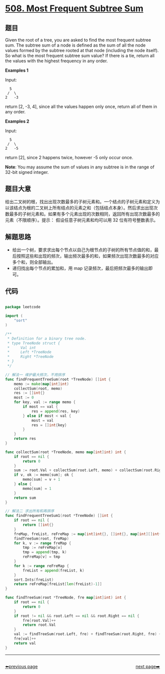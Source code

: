# [508. Most Frequent Subtree Sum](https://leetcode.com/problems/most-frequent-subtree-sum/)


## 题目

Given the root of a tree, you are asked to find the most frequent subtree sum. The subtree sum of a node is defined as the sum of all the node values formed by the subtree rooted at that node (including the node itself). So what is the most frequent subtree sum value? If there is a tie, return all the values with the highest frequency in any order.

**Examples 1**

Input:

      5
     /  \
    2   -3

return [2, -3, 4], since all the values happen only once, return all of them in any order.

**Examples 2**

Input:

      5
     /  \
    2   -5

return [2], since 2 happens twice, however -5 only occur once.

**Note**: You may assume the sum of values in any subtree is in the range of 32-bit signed integer.


## 题目大意

给出二叉树的根，找出出现次数最多的子树元素和。一个结点的子树元素和定义为以该结点为根的二叉树上所有结点的元素之和（包括结点本身）。然后求出出现次数最多的子树元素和。如果有多个元素出现的次数相同，返回所有出现次数最多的元素（不限顺序）。提示： 假设任意子树元素和均可以用 32 位有符号整数表示。

## 解题思路


- 给出一个树，要求求出每个节点以自己为根节点的子树的所有节点值的和，最后按照这些和出现的频次，输出频次最多的和，如果频次出现次数最多的对应多个和，则全部输出。
- 递归找出每个节点的累加和，用 map 记录频次，最后把频次最多的输出即可。


## 代码

```go

package leetcode

import (
	"sort"
)

/**
 * Definition for a binary tree node.
 * type TreeNode struct {
 *     Val int
 *     Left *TreeNode
 *     Right *TreeNode
 * }
 */

// 解法一 维护最大频次，不用排序
func findFrequentTreeSum(root *TreeNode) []int {
	memo := make(map[int]int)
	collectSum(root, memo)
	res := []int{}
	most := 0
	for key, val := range memo {
		if most == val {
			res = append(res, key)
		} else if most < val {
			most = val
			res = []int{key}
		}
	}
	return res
}

func collectSum(root *TreeNode, memo map[int]int) int {
	if root == nil {
		return 0
	}
	sum := root.Val + collectSum(root.Left, memo) + collectSum(root.Right, memo)
	if v, ok := memo[sum]; ok {
		memo[sum] = v + 1
	} else {
		memo[sum] = 1
	}
	return sum
}

// 解法二 求出所有和再排序
func findFrequentTreeSum1(root *TreeNode) []int {
	if root == nil {
		return []int{}
	}
	freMap, freList, reFreMap := map[int]int{}, []int{}, map[int][]int{}
	findTreeSum(root, freMap)
	for k, v := range freMap {
		tmp := reFreMap[v]
		tmp = append(tmp, k)
		reFreMap[v] = tmp
	}
	for k := range reFreMap {
		freList = append(freList, k)
	}
	sort.Ints(freList)
	return reFreMap[freList[len(freList)-1]]
}

func findTreeSum(root *TreeNode, fre map[int]int) int {
	if root == nil {
		return 0
	}
	if root != nil && root.Left == nil && root.Right == nil {
		fre[root.Val]++
		return root.Val
	}
	val := findTreeSum(root.Left, fre) + findTreeSum(root.Right, fre) + root.Val
	fre[val]++
	return val
}

```



----------------------------------------------
<div style="display: flex;justify-content: space-between;align-items: center;">
<p><a href="https://books.halfrost.com/leetcode/ChapterFour/0500~0599/0507.Perfect-Number/">⬅️previous page</a></p>
<p><a href="https://books.halfrost.com/leetcode/ChapterFour/0500~0599/0509.Fibonacci-Number/">next page➡️</a></p>
</div>
